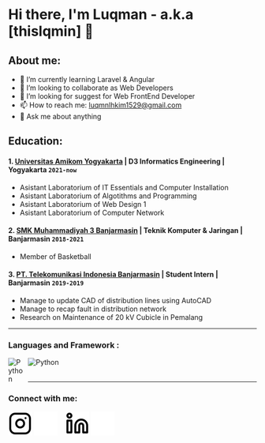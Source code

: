 # Hi there, I'm Luqman - a.k.a [thislqmin] 👋
## About me:
- 🌱 I’m currently learning Laravel & Angular
- 👯 I’m looking to collaborate as Web Developers
- 🤔 I’m looking for suggest for Web FrontEnd Developer
- 📫 How to reach me: luqmnlhkim1529@gmail.com
- 💬 Ask me about anything

## Education:

#### 1. [Universitas Amikom Yogyakarta](https://home.amikom.ac.id) | D3 Informatics Engineering | Yogyakarta `2021-now`
   - Asistant Laboratorium of IT Essentials and Computer Installation
   - Asistant Laboratorium of Algotithms and Programming
   - Asistant Laboratorium of Web Design 1
   - Asistant Laboratorium of Computer Network 
 
 #### 2. [SMK Muhammadiyah 3 Banjarmasin]([https://smkm3bjm.sch.id]) | Teknik Komputer & Jaringan | Banjarmasin `2018-2021`
   - Member of Basketball

#### 3. [PT. Telekomunikasi Indonesia Banjarmasin](https://portal.pln.co.id) | Student Intern | Banjarmasin `2019-2019`
   - Manage to update CAD of distribution lines using AutoCAD
   - Manage to recap fault in distribution network
   - Research on Maintenance of 20 kV Cubicle in Pemalang
---

### Languages and Framework :

[<img align="left" alt="Python" width="30px" src="https://upload.wikimedia.org/wikipedia/commons/thumb/c/c3/Python-logo-notext.svg/110px-Python-logo-notext.svg.png?20100317150552" style="padding-right:10px;" />][webdev]
[<img align="left" alt="Python" width="80px" src="https://www.freepnglogos.com/uploads/html5-logo-png/html5-logo-devextreme-multi-purpose-controls-html-javascript-3.png" style="padding-right:10px;" />][webdev]

<br />
<br />

---
### Connect with me:

[![website](./img/instagram-light.svg)](https://www.instagram.com/thislqmin/#gh-light-mode-only)
[![website](./img/instagram-dark.svg)](https://www.instagram.com/thislqmin/#gh-dark-mode-only)
&nbsp;&nbsp;
[![website](./img/linkedin-light.svg)](linkedin.com/in/luqmanul-hakim#gh-light-mode-only)
[![website](./img/linkedin-dark.svg)](linkedin.com/in/luqmanul-hakim#gh-dark-mode-only)





[webdev]: [https://github.com/thislqmin]
